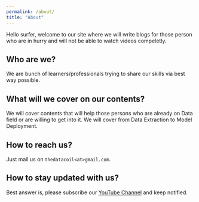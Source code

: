 ```yaml
---
permalink: /about/
title: "About"
---
```


Hello surfer, welcome to our site where we will write blogs for those person who are in hurry and will not be able to watch videos compeletly.

## Who are we?
We are bunch of learners/professionals trying to share our skills via best way possible.

## What will we cover on our contents?
We will cover contents that will help those persons who are already on Data field or are willing to get into it. We will cover from Data Extraction to Model Deployment. 

## How to reach us?
Just mail us on `thedatacoil<at>gmail.com`.

## How to stay updated with us?
Best answer is, please subscribe our [YouTube Channel](https://www.youtube.com/channel/UCbE2aft-tZPrx93SvyGDkhQ) and keep notified.

